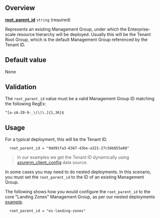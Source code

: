## Overview

[**root_parent_id**](#overview) `string` (required)

Represents an existing Management Group, under which the Enterprise-scale resource hierarchy will be deployed.
Usually this will be the Tenant Root Group, which is the default Management Group referenced by the Tenant ID.

## Default value

None

## Validation

The `root_parent_id` value must be a valid Management Group ID matching the following RegEx:

`^[a-zA-Z0-9-_\(\)\.]{1,36}$`

## Usage

For a typical deployment, this will be the Tenant ID.

```hcl
  root_parent_id = "9dd91fa3-6367-43be-a321-27c56b855e88"
```

> In our examples we get the Tenant ID dynamically using [azurerm_client_config](https://registry.terraform.io/providers/hashicorp/azurerm/latest/docs/data-sources/client_config) data source.

In some cases you may need to do nested deployments. In this scenario, you must set the `root_parent_id` to the ID of an existing Management Group.

The following shows how you would configure the `root_parent_id` to the core "Landing Zones" Management Group, as per our nested deployments [example](https://github.com/Azure/terraform-azurerm-caf-enterprise-scale/wiki/%5BExamples%5D-Deploy-Using-Module-Nesting).

```hcl
  root_parent_id = "es-landing-zones"
```

[//]: # "************************"
[//]: # "INSERT LINK LABELS BELOW"
[//]: # "************************"

[this_page]: # "Link for the current page."

